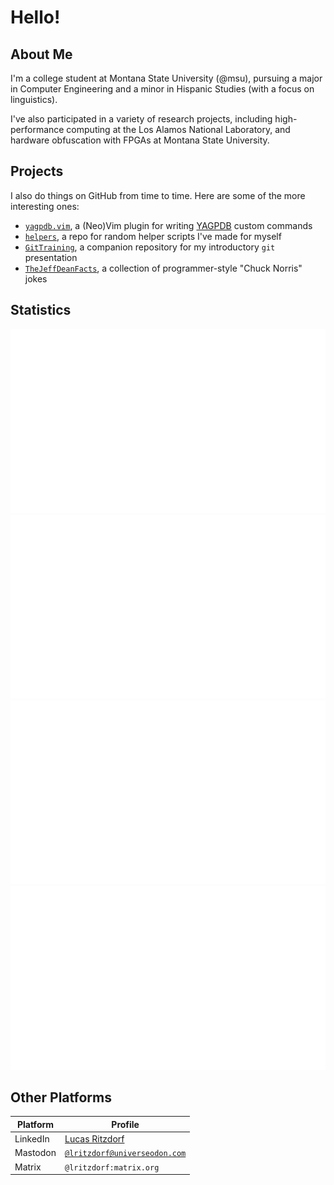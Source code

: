 # Hello!

## About Me

I'm a college student at Montana State University (@msu), pursuing a major in
Computer Engineering and a minor in Hispanic Studies (with a focus on
linguistics).

I've also participated in a variety of research projects, including
high-performance computing at the Los Alamos National Laboratory, and hardware
obfuscation with FPGAs at Montana State University.

## Projects

I also do things on GitHub from time to time. Here are some of the more
interesting ones:

- [`yagpdb.vim`](https://github.com/l-zeuch/yagpdb.vim),
  a (Neo)Vim plugin for writing [YAGPDB](https://yagpdb.xyz) custom commands
- [`helpers`](https://github.com/LRitzdorf/helpers),
  a repo for random helper scripts I've made for myself
- [`GitTraining`](https://github.com/LRitzdorf/GitTraining),
  a companion repository for my introductory `git` presentation
- [`TheJeffDeanFacts`](https://github.com/LRitzdorf/TheJeffDeanFacts),
  a collection of programmer-style "Chuck Norris" jokes

## Statistics

![](https://raw.githubusercontent.com/LRitzdorf/github-stats/master/generated/overview.svg#gh-dark-mode-only)
![](https://raw.githubusercontent.com/LRitzdorf/github-stats/master/generated/overview.svg#gh-light-mode-only)
![](https://raw.githubusercontent.com/LRitzdorf/github-stats/master/generated/languages.svg#gh-dark-mode-only)
![](https://raw.githubusercontent.com/LRitzdorf/github-stats/master/generated/languages.svg#gh-light-mode-only)

## Other Platforms

| Platform | Profile |
|-|-|
| LinkedIn | <a href="https://linkedin.com/in/lucas-ritzdorf-97b3081aa">Lucas Ritzdorf</a> |
| Mastodon | <a rel="me" href="https://universeodon.com/@lritzdorf">`@lritzdorf@universeodon.com`</a> |
| Matrix | `@lritzdorf:matrix.org` |

